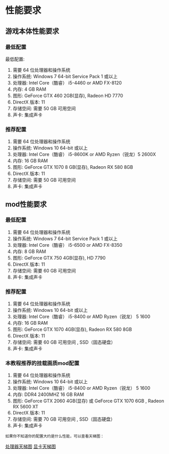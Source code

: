 # 性能要求


## 游戏本体性能要求

### 最低配置

最低配置:
1. 需要 64 位处理器和操作系统
2. 操作系统: Windows 7 64-bit Service Pack 1 或以上
3. 处理器: Intel Core（酷睿） i5-4460 or AMD FX-8120
4. 内存: 4 GB RAM 
5. 图形: GeForce GTX 460 2GB(显存), Radeon HD 7770
6. DirectX 版本: 11
7. 存储空间: 需要 50 GB 可用空间
8. 声卡: 集成声卡

### 推荐配置

1. 需要 64 位处理器和操作系统
2. 操作系统: Windows 10 64-bit 或以上
3. 处理器: Intel Core（酷睿） i5-8600K or AMD Ryzen（锐龙）5 2600X
4. 内存: 16 GB RAM
5. 图形: GeForce GTX 1070 8 GB(显存), Radeon RX 580 8GB
6. DirectX 版本: 11
7. 存储空间: 需要 50 GB 可用空间
8. 声卡: 集成声卡

## mod性能要求

### 最低配置

1. 需要 64 位处理器和操作系统
2. 操作系统: Windows 7 64-bit Service Pack 1 或以上
3. 处理器: Intel Core（酷睿） i5-6500 or AMD FX-8350
4. 内存: 8 GB RAM
5. 图形: GeForce GTX 750 4GB(显存), HD 7790
6. DirectX 版本: 11
7. 存储空间: 需要 60 GB 可用空间
8. 声卡: 集成声卡

### 推荐配置

1. 需要 64 位处理器和操作系统
2. 操作系统: Windows 10 64-bit 或以上
3. 处理器: Intel Core（酷睿） i5-8400 or AMD Ryzen（锐龙） 5 1600
4. 内存: 16 GB RAM
5. 图形: GeForce GTX 1070 4GB(显存), Radeon RX 580 8GB 
6. DirectX 版本: 11
7. 存储空间: 需要 60 GB 可用空间 , SSD（固态硬盘）
8. 声卡: 集成声卡

### 本教程推荐的挂载画质mod配置

1. 需要 64 位处理器和操作系统
2. 操作系统: Windows 10 64-bit 或以上
3. 处理器: Intel Core（酷睿） i5-8400 or AMD Ryzen（锐龙） 5 1600
4. 内存: DDR4 2400MHZ 16 GB RAM 
5. 图形: GeForce GTX 2060 4GB(显存) 或 GeForce GTX 1070 6GB  , Radeon RX 5600 XT
6. DirectX 版本: 11
7. 存储空间: 需要 70 GB 可用空间 , SSD（固态硬盘）
8. 声卡: 集成声卡
   
`如果你不知道你的配置大约是什么性能，可以查看天梯图：`

[处理器天梯图](https://www.mydrivers.com/zhuanti/tianti/cpu/index.html)
[显卡天梯图](https://www.mydrivers.com/zhuanti/tianti/gpu/index.html)
